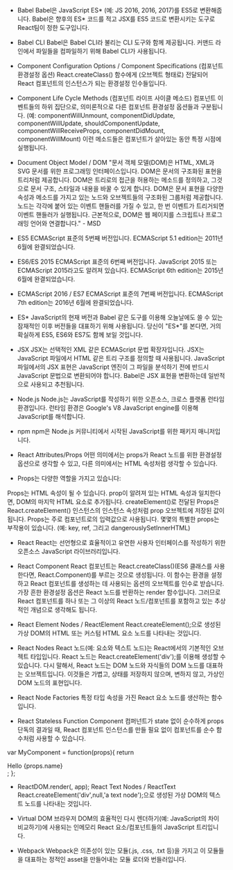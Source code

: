 - Babel
  Babel은 JavaScript ES* (예: JS 2016, 2016, 2017)를 ES5로 변환해줍니다. Babel은 향후의 ES* 코드를 적고 JSX를 ES5 코드로 변환시키는 도구로 React팀이 정한 도구입니다.

- Babel CLI
  Babel은 Babel CLI라 불리는 CLI 도구와 함께 제공됩니다. 커맨드 라인에서 파일들을 컴파일하기 위해 Babel CLI가 사용됩니다.

- Component Configuration Options / Component Specifications (컴포넌트 환경설정 옵션)
  React.createClass() 함수에게 (오브젝트 형태로) 전달되어 React 컴포넌트의 인스턴스가 되는 환경설정 인수들입니다.

- Component Life Cycle Methods (컴포넌트 라이프 사이클 메소드)
  컴포넌트 이벤트들의 하위 집단으로, 의미론적으로 다른 컴포넌트 환경설정 옵션들과 구분됩니다. (예: componentWillUnmount, componentDidUpdate, componentWillUpdate, shouldComponentUpdate, componentWillReceiveProps, componentDidMount, componentWillMount) 이런 메소드들은 컴포넌트가 살아있는 동안 특정 시점에 실행됩니다.

- Document Object Model / DOM
  "문서 객체 모델(DOM)은 HTML, XML과 SVG 문서를 위한 프로그래밍 인터페이스입니다. DOM은 문서의 구조화된 표현을 트리처럼 제공합니다. DOM은 트리로의 접근을 허용하는 메소드를 정의하고, 그것으로 문서 구조, 스타일과 내용을 바꿀 수 있게 합니다. DOM은 문서 표현을 다양한 속성과 메소드를 가지고 있는 노드와 오브젝트들의 구조화된 그룹처럼 제공합니다. 노드는 각각에 붙어 있는 이벤트 핸들러를 가질 수 있고, 한 번 이벤트가 트리거되면 이벤트 핸들러가 실행됩니다. 근본적으로, DOM은 웹 페이지를 스크립트나 프로그래밍 언어와 연결합니다." - MSD

- ES5
  ECMAScript 표준의 5번째 버전입니다. ECMAScript 5.1 edition는 2011년 6월에 완결되었습니다.

- ES6/ES 2015
  ECMAScript 표준의 6번째 버전입니다. JavaScript 2015 또는 ECMAScript 2015라고도 알려져 있습니다. ECMAScript 6th edition는 2015년 6월에 완결되었습니다.

- ECMAScript 2016 / ES7
  ECMAScript 표준의 7번째 버전입니다. ECMAScript 7th edition는 2016년 6월에 완결되었습니다.

- ES*
  JavaScript의 현재 버전과 Babel 같은 도구를 이용해 오늘날에도 쓸 수 있는 잠재적인 이후 버전들을 대표하기 위해 사용됩니다. 당신이 "ES*"를 본다면, 거의 확실하게 ES5, ES6와 ES7도 함께 보일 것입니다.

- JSX
  JSX는 선택적인 XML 같은 ECMAScript 문법 확장자입니다. JSX는 JavaScript 파일에서 HTML 같은 트리 구조를 정의할 때 사용됩니다. JavaScript 파일에서의 JSX 표현은 JavaScript 엔진이 그 파일을 분석하기 전에 반드시 JavaScript 문법으로 변환되어야 합니다. Babel은 JSX 표현을 변환하는데 일반적으로 사용되고 추천됩니다.

- Node.js
  Node.js는 JavaScript를 작성하기 위한 오픈소스, 크로스 플랫폼 런타임 환경입니다. 런타임 환경은 Google's V8 JavaScript engine를 이용해 JavaScript를 해석합니다.

- npm
  npm은 Node.js 커뮤니티에서 시작된 JavaScript를 위한 패키지 매니저입니다.

- React Attributes/Props
  어떤 의미에서는 props가 React 노드를 위한 환경설정 옵션으로 생각할 수 있고, 다른 의미에서는 HTML 속성처럼 생각할 수 있습니다.

- Props는 다양한 역할을 가지고 있습니다:

Props는 HTML 속성이 될 수 있습니다. prop이 알려져 있는 HTML 속성과 일치한다면, DOM의 마지막 HTML 요소로 추가됩니다.
createElement()로 전달된 Props은 React.createElement() 인스턴스의 인스턴스 속성처럼 prop 오브젝트에 저장된 값이 됩니다. Props는 주로 컴포넌트로의 입력값으로 사용됩니다.
몇몇의 특별한 props는 부작용이 있습니다. (예: key, ref, 그리고 dangerouslySetInnerHTML)

- React
  React는 선언형으로 효율적이고 유연한 사용자 인터페이스를 작성하기 위한 오픈소스 JavaScript 라이브러리입니다.

- React Component
  React 컴포넌트는 React.createClass()(ES6 클래스를 사용한다면, React.Component)를 부르는 것으로 생성됩니다. 이 함수는 환경을 설정하고 React 컴포넌트를 생성하는 데 사용되는 옵션의 오브젝트를 인수로 받습니다. 가장 흔한 환경설정 옵션은 React 노드를 반환하는 render 함수입니다. 그러므로 React 컴포넌트를 하나 또는 그 이상의 React 노드/컴포넌트를 포함하고 있는 추상적인 개념으로 생각해도 됩니다.

- React Element Nodes / ReactElement
  React.createElement();으로 생성된 가상 DOM의 HTML 또는 커스텀 HTML 요소 노드를 나타내는 것입니다.

- React Nodes
  React 노드(예: 요소와 텍스트 노드)는 React에서의 기본적인 오브젝트 타입입니다. React 노드는 React.createElement('div');를 이용해 생성할 수 있습니다. 다시 말해서, React 노드는 DOM 노드와 자식들의 DOM 노드를 대표하는 오브젝트입니다. 이것들은 가볍고, 상태를 저장하지 않으며, 변하지 않고, 가상인 DOM 노드의 표현입니다.

- React Node Factories
  특정 타입 속성을 가진 React 요소 노드를 생산하는 함수입니다.

- React Stateless Function Component
  컴퍼넌트가 state 없이 순수하게 props 단독의 결과일 때, React 컴포넌트 인스턴스를 만들 필요 없이 컴포넌트를 순수 함수처럼 사용할 수 있습니다.

var MyComponent = function(props){
return <div>Hello {props.name}</div>;
};

- ReactDOM.render(<MyComponent name="doug" />, app);
  React Text Nodes / ReactText
  React.createElement('div',null,'a text node');으로 생성된 가상 DOM의 텍스트 노드를 나타내는 것입니다.

- Virtual DOM
  브라우저 DOM의 효율적인 다시 렌더하기(예: JavaScript의 차이 비교하기)에 사용되는 인메모리 React 요소/컴포넌트들의 JavaScript 트리입니다.

- Webpack
  Webpack은 의존성이 있는 모듈(.js, .css, .txt 등)을 가지고 이 모듈들을 대표하는 정적인 asset을 만들어내는 모듈 로더와 번들러입니다.
